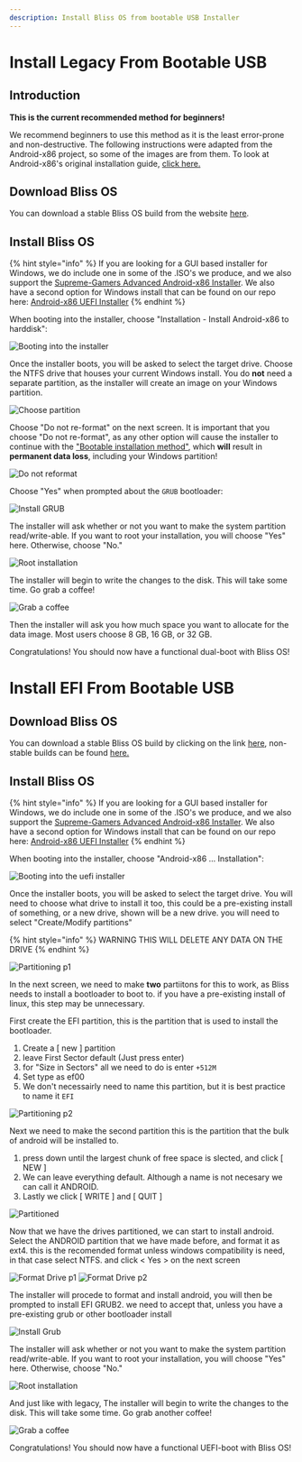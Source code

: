 ```yaml
---
description: Install Bliss OS from bootable USB Installer
---
```


# Install Legacy From Bootable USB

## Introduction

**This is the current recommended method for beginners!**

We recommend beginners to use this method as it is the least error-prone and non-destructive. The following instructions were adapted from the Android-x86 project, so some of the images are from them. To look at Android-x86's original installation guide, [click here.](https://www.android-x86.org/installhowto.html)

## Download Bliss OS

You can download a stable Bliss OS build from the website [here](https://blissos.org).

## Install Bliss OS

{% hint style="info" %}
If you are looking for a GUI based installer for Windows, we do include one in some of the .ISO's we produce, and we also support the [Supreme-Gamers Advanced Android-x86 Installer](https://supreme-gamers.com/r/advanced-android-x86-installer-for-windows.61/).
We also have a second option for Windows install that can be found on our repo here: [Android-x86 UEFI Installer](https://github.com/BlissRoms-x86/Androidx86-Installer-for-Windows/blob/S12.1-2.8/bin/Androidx86-Installv28.5800_A12.1.7z)
{% endhint %}

When booting into the installer, choose "Installation - Install Android-x86 to harddisk":

![Booting into the installer](../.gitbook/assets/booting-into-installer.png)

Once the installer boots, you will be asked to select the target drive. Choose the NTFS drive that houses your current Windows install. You do **not** need a separate partition, as the installer will create an image on your Windows partition.

![Choose partition](../.gitbook/assets/choose-partition.png)

Choose "Do not re-format" on the next screen. It is important that you choose "Do not re-format", as any other option will cause the installer to continue with the ["Bootable installation method"](install-from-bootable-usb.md#bootable-installation-method-mbruefiesp-3264-bit), which **will** result in **permanent data loss**, including your Windows partition!

![Do not reformat](../.gitbook/assets/do-not-reformat.png)

Choose "Yes" when prompted about the `GRUB` bootloader:

![Install GRUB](../.gitbook/assets/install-grub.png)

The installer will ask whether or not you want to make the system partition read/write-able. If you want to root your installation, you will choose "Yes" here. Otherwise, choose "No."

![Root installation](../.gitbook/assets/root-installation.png)

The installer will begin to write the changes to the disk. This will take some time. Go grab a coffee!

![Grab a coffee](../.gitbook/assets/grab-a-coffee.png)

Then the installer will ask you how much space you want to allocate for the data image. Most users choose 8 GB, 16 GB, or 32 GB.

Congratulations! You should now have a functional dual-boot with Bliss OS!

# Install EFI From Bootable USB

## Download Bliss OS

You can download a stable Bliss OS build by clicking on the link [here](https://sourceforge.net/projects/blissos-x86/), non-stable builds can be found [here.](https://sourceforge.net/projects/blissos-dev/)

## Install Bliss OS

{% hint style="info" %}
If you are looking for a GUI based installer for Windows, we do include one in some of the .ISO's we produce, and we also support the [Supreme-Gamers Advanced Android-x86 Installer](https://supreme-gamers.com/r/advanced-android-x86-installer-for-windows.61/).
We also have a second option for Windows install that can be found on our repo here: [Android-x86 UEFI Installer](https://github.com/BlissRoms-x86/Androidx86-Installer-for-Windows/blob/S12.1-2.8/bin/Androidx86-Installv28.5800_A12.1.7z)
{% endhint %}

When booting into the installer, choose "Android-x86 ... Installation":

![Booting into the uefi installer](../.gitbook/assets/uefi-boot-installer.png)

Once the installer boots, you will be asked to select the target drive. You will need to choose what drive to install it too, this could be a pre-existing install of something, or a new drive, shown will be a new drive. you will need to select "Create/Modify partitions" 

{% hint style="info" %}
WARNING THIS WILL DELETE ANY DATA ON THE DRIVE
{% endhint %}

![Partitioning p1](../.gitbook/assets/uefi-create.png)

In the next screen, we need to make **two** partiitons for this to work, as Bliss needs to install a bootloader to boot to. if you have a pre-existing install of linux, this step may be unnecessary.

First create the EFI partition, this is the partition that is used to install the bootloader. 

1. Create a [ new ] partition
2. leave First Sector default (Just press enter)
3. for "Size in Sectors" all we need to do is enter `+512M`
4. Set type as ef00
5. We don't necessairly need to name this partition, but it is best practice to name it `EFI`

![Partitioning p2](../.gitbook/assets/uefi-android.png)

Next we need to make the second partition this is the partition that the bulk of android will be installed to.

1. press down until the largest chunk of free space is slected, and click [ NEW ]
2. We can leave everything default. Although a name is not necesary we can call it ANDROID.
3. Lastly we click [ WRITE ] and [ QUIT ] 

![Partitioned](../.gitbook/assets/uefi-partitioned.png)

Now that we have the drives partitioned, we can start to install android. Select the ANDROID partition that we have made before, and format it as ext4. this is the recomended format unless windows compatibility is need, in that case select NTFS. and click < Yes > on the next screen

![Format Drive p1](../.gitbook/assets/uefi-ext4.png)
![Format Drive p2](../.gitbook/assets/uefi-risks.png)

The installer will procede to format and install android, you will then be prompted to install EFI GRUB2. we need to accept that, unless you have a pre-existing grub or other bootloader install

![Install Grub](../.gitbook/assets/uefi-grub.png)

The installer will ask whether or not you want to make the system partition read/write-able. If you want to root your installation, you will choose "Yes" here. Otherwise, choose "No."

![Root installation](../.gitbook/assets/root-installation.png)


And just like with legacy, The installer will begin to write the changes to the disk. This will take some time. Go grab another coffee!

![Grab a coffee](../.gitbook/assets/grab-a-coffee.png)

Congratulations! You should now have a functional UEFI-boot with Bliss OS!
